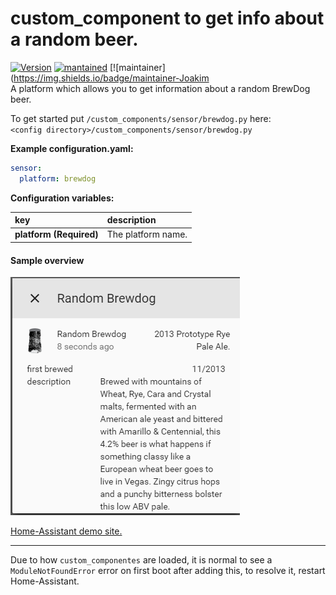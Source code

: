 # custom_component to get info about a random beer.
  
[![Version](https://img.shields.io/badge/version-0.0.2-green.svg?style=for-the-badge)](#) [![mantained](https://img.shields.io/maintenance/yes/2018.svg?style=for-the-badge)](#) [![maintainer](https://img.shields.io/badge/maintainer-Joakim  
A platform which allows you to get information about a random BrewDog beer.
  
To get started put `/custom_components/sensor/brewdog.py` here:  
`<config directory>/custom_components/sensor/brewdog.py`  
  
**Example configuration.yaml:**
```yaml
sensor:
  platform: brewdog
```
**Configuration variables:**  
  
key | description  
:--- | :---  
**platform (Required)** | The platform name.  
  
#### Sample overview
![Sample overview](overview.png)
  
[Home-Assistant demo site.](https://ha-test-brewdog.halfdecent.io/)
  
  
  
***
Due to how `custom_componentes` are loaded, it is normal to see a `ModuleNotFoundError` error on first boot after adding this, to resolve it, restart Home-Assistant.